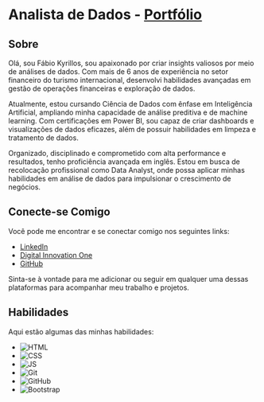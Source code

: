 # Analista de Dados - **[Portfólio](https://bit.ly/portfolio-fk)** 

## Sobre

Olá, sou Fábio Kyrillos, sou apaixonado por criar insights valiosos por meio de análises de dados. Com mais de 6 anos de experiência no setor financeiro do turismo internacional, desenvolvi habilidades avançadas em gestão de operações financeiras e exploração de dados.

Atualmente, estou cursando Ciência de Dados com ênfase em Inteligência Artificial, ampliando minha capacidade de análise preditiva e de machine learning. Com certificações em Power BI, sou capaz de criar dashboards e visualizações de dados eficazes, além de possuir habilidades em limpeza e tratamento de dados.

Organizado, disciplinado e comprometido com alta performance e resultados, tenho proficiência avançada em inglês. Estou em busca de recolocação profissional como Data Analyst, onde possa aplicar minhas habilidades em análise de dados para impulsionar o crescimento de negócios.

## Conecte-se Comigo

Você pode me encontrar e se conectar comigo nos seguintes links:

- [LinkedIn](https://www.linkedin.com/in/fabiokyrillos/)
- [Digital Innovation One](https://www.dio.me/users/fabiokyrillos)
- [GitHub](https://github.com/fabiokyrillos)

Sinta-se à vontade para me adicionar ou seguir em qualquer uma dessas plataformas para acompanhar meu trabalho e projetos.

## Habilidades

Aqui estão algumas das minhas habilidades:

- ![HTML](https://img.shields.io/badge/HTML-red)
- ![CSS](https://img.shields.io/badge/CSS-blue)
- ![JS](https://img.shields.io/badge/JavaScript-yellow)
- ![Git](https://img.shields.io/badge/git-%23F05033.svg?style=for-the-badge&logo=git&logoColor=white) 
- ![GitHub](https://img.shields.io/badge/github-%23121011.svg?style=for-the-badge&logo=github&logoColor=white)
- ![Bootstrap](https://img.shields.io/badge/bootstrap-000?style=for-the-badge&logo=bootstrap&logoColor=602C50) 
